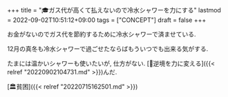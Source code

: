 +++
title = "🎓ガス代が高くて払えないので冷水シャワーを力にする"
lastmod = 2022-09-02T10:51:12+09:00
tags = ["CONCEPT"]
draft = false
+++

お金がないのでガス代を節約するために冷水シャワーで済ませている.

12月の真冬も冷水シャワーで過ごせたならばもういつでも出来る気がする.

たまには温かいシャワーも使いたいが, 仕方がない. [🦊逆境を力に変える]({{< relref "20220902104731.md" >}})んだ.

[🏛貧困]({{< relref "20220715162501.md" >}})
